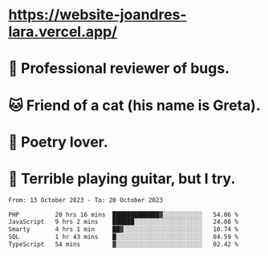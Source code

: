 # https://website-joandres-lara.vercel.app/
# 🐛 Professional reviewer of bugs.
# 🐱 Friend of a cat (his name is Greta).
# 📜 Poetry lover.
# 🎸 Terrible playing guitar, but I try.

<!--START_SECTION:waka-->

```txt
From: 13 October 2023 - To: 20 October 2023

PHP          20 hrs 16 mins  █████████████▓░░░░░░░░░░░   54.06 %
JavaScript   9 hrs 2 mins    ██████░░░░░░░░░░░░░░░░░░░   24.08 %
Smarty       4 hrs 1 min     ██▓░░░░░░░░░░░░░░░░░░░░░░   10.74 %
SQL          1 hr 43 mins    █░░░░░░░░░░░░░░░░░░░░░░░░   04.59 %
TypeScript   54 mins         ▓░░░░░░░░░░░░░░░░░░░░░░░░   02.42 %
```

<!--END_SECTION:waka-->
